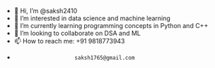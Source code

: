 - 👋 Hi, I’m @saksh2410
- 👀 I’m interested in data science and machine learning
- 🌱 I’m currently learning programming concepts in Python and C++
- 💞️ I’m looking to collaborate on DSA and ML
- 📫 How to reach me:   +91 9818773943
-                        saksh1765@gmail.com 

<!---
saksh2410/saksh2410 is a ✨ special ✨ repository because its `README.md` (this file) appears on your GitHub profile.
You can click the Preview link to take a look at your changes.
--->
